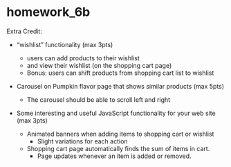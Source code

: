 # homework_6b

Extra Credit:
* “wishlist” functionality (max 3pts)
  * users can add products to their wishlist 
  * and view their wishlist (on the shopping cart page)
  * Bonus: users can shift products from shopping cart list to wishlist
  
* Carousel on Pumpkin flavor page that shows similar products (max 5pts)
  * The carousel should be able to scroll left and right
  
* Some interesting and useful JavaScript functionality for your web site (max 3pts)
  * Animated banners when adding items to shopping cart or wishlist
    * Slight variations for each action
  * Shopping cart page automatically finds the sum of items in cart.
    * Page updates whenever an item is added or removed.
